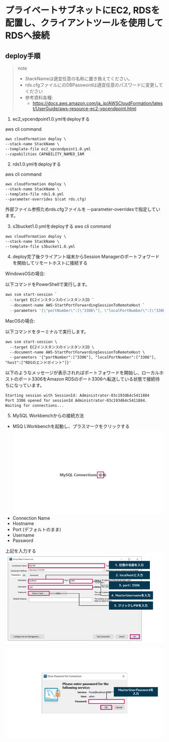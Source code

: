 # プライベートサブネットにEC2, RDSを配置し、クライアントツールを使用してRDSへ接続

## deploy手順
> note
>
> - StackNameは適宜任意の名称に置き換えてください。
> - rds.cfgファイルにのDBPasswordは適宜任意のパスワードに変更してください
> - 参考資料各種: 
>   - https://docs.aws.amazon.com/ja_jp/AWSCloudFormation/latest/UserGuide/aws-resource-ec2-vpcendpoint.html
>
>

1. ec2_vpcendpoint1.0.ymlをdeployする

aws cli command
```aws cli
aws cloudformation deploy \
--stack-name StackName \
--template-file ec2_vpcendpoint1.0.yml
--capabilities CAPABILITY_NAMED_IAM
```

2. rds1.0.ymlをdeployする

aws cli command
```aws cli
aws cloudformation deploy \
--stack-name StackName \
--template-file rds1.0.yml
--parameter-overrides $(cat rds.cfg)
```
外部ファイル参照ためrds.cfgファイルを
--parameter-overridesで指定しています。

3. s3bucket1.0.ymlをdeployする
aws cli command
```aws cli
aws cloudformation deploy \
--stack-name StackName \
--template-file s3bucket1.0.yml
```


4. deploy完了後クライアント端末からSession Managerのポートフォワードを開始してリモートホストに接続する

WindowsOSの場合:

以下コマンドをPowerShellで実行します。
```PowerShell
aws ssm start-session `
  --target EC2インスタンスのインスタンスID `
  --document-name AWS-StartPortForwardingSessionToRemoteHost `
  --parameters '{\"portNumber\":[\"3306\"], \"localPortNumber\":[\"3306\"], \"host\":[\"RDSのエンドポイント\"]}'
```

MacOSの場合:

以下コマンドをターミナルで実行します。
```Terminal
aws ssm start-session \
  --target EC2インスタンスのインスタンスID \
  --document-name AWS-StartPortForwardingSessionToRemoteHost \
  --parameters '{"portNumber":["3306"], "localPortNumber":["3306"], "host":["RDSのエンドポイント"]}'
```

以下のようなメッセージが表示されればポートフォワードを開始し、ローカルホストのポート3306をAmazon RDSのポート3306へ転送している状態で接続待ちになっています。

```
Starting session with SessionId: Administrator-03c193d64c5411884
Port 3306 opened for sessionId Administrator-03c193d64c5411884.
Waiting for connections...
```

5. MySQL Workbenchからの接続方法
  - MSQ LWorkbenchを起動し、プラスマークをクリックする
![MySqlWorkbench_connection1](./img/MySqlWorkbench_connection1.png)
  - Connection Name
  - Hostname
  - Port (デフォルトのまま)
  - Username
  - Password

  上記を入力する
![MySqlWorkbench_connection2](./img/MySqlWorkbench_connection2.png)

![MySqlWorkbench_connection3](./img/MySqlWorkbench_connection3.png)